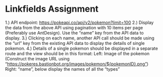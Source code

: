 # Linkfields Assignment

1.) API endpoint: https://pokeapi.co/api/v2/pokemon?limit=100
2.) Display the data from the above API using pagination with 10 items per page (Preferably use AntDesign). Use the “name” key from the API data to display.
3.) Clicking on each name, another API call should be made using the “url” key from the existing API data to display the details of single pokemon.
4.) Details of a single pokemon should be displayed in a separate route and the view should be in this format:
Left: Image of the pokemon (Construct the image URL using “https://pokeres.bastionbot.org/images/pokemon/${pokemonID}.png”)
Right: “name”, below display the names of all the “types”
